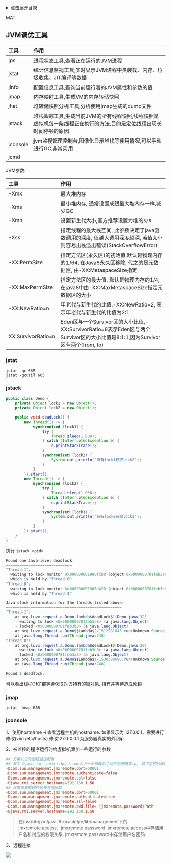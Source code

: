 <details>
<summary>点击展开目录</summary>
<!-- TOC -->

- [JVM调优工具](#jvm调优工具)
    - [jstat](#jstat)
    - [jstack](#jstack)
    - [jmap](#jmap)
    - [jconsole](#jconsole)

<!-- /TOC -->
</details>


MAT


## JVM调优工具

| 工具     | 作用                                                         |
| :-------- | :------------------------------------------------------------ |
| jps      | 进程状态工具,查看正在运行的JVM进程                                |
| jstat    | 统计信息监视工具,实时显示JVM进程中类装载、内存、垃圾收集、JIT编译等数据 |
| jinfo    | 配置信息工具,查询当前运行着的JVM属性和参数的值                  |
| jmap     | 内存映射工具,生成VM的内存转储快照       |
| jhat     | 堆转储快照分析工具,分析使用jmap生成的dump文件                       |
| jstack   | 堆栈跟踪工具,生成当前JVM的所有线程快照,线程快照是虚拟机每一条线程正在执行的方法,目的是定位线程出现长时间停顿的原因. |
| jconsole | jvm监视管理控制台,图像化显示堆栈等使用情况,可以手动进行GC,非常实用 |
| jcmd     |                                                              |

JVM参数:

| 工具                | 作用                                                         |
| :------------------ | :----------------------------------------------------------- |
| -Xmx                | 最大堆内存                                                   |
| -Xms                | 最小堆内存, 通常设置成跟最大堆内存一样,减少GC                |
| -Xmn                | 设置新生代大小,官方推荐设置为堆的`3/8`                       |
| -Xss                | 指定线程的最大栈空间, 此参数决定了java函数调用的深度, 值越大调用深度越深, 若值太小则容易出栈溢出错误(StackOverflowError) |
| -XX:PermSize        | 指定方法区(永久区)的初始值,默认是物理内存的1/64, 在Java8永久区移除, 代之的是元数据区, 由-XX:MetaspaceSize指定 |
| -XX:MaxPermSize     | 指定方法区的最大值, 默认是物理内存的1/4, 在java8中由-XX:MaxMetaspaceSize指定元数据区的大小 |
| -XX:NewRatio=n      | 年老代与新生代的比值,-XX:NewRatio=2, 表示年老代与新生代的比值为2:1 |
| -XX:SurvivorRatio=n | Eden区与一个Survivor区的大小比值,-XX:SurvivorRatio=8表示Eden区与两个Survivor区的大小比值是8:1:1,因为Survivor区有两个(from, to) |

### jstat

```shell
jstat -gc 665
jstat -gcutil 665
```

### jstack

```Java
public class Demo {
    private Object lock1 = new Object();
    private Object lock2 = new Object();

    public void deadLock() {
        new Thread(() -> {
            synchronized (lock1) {
                try {
                    Thread.sleep(1_000);
                } catch (InterruptedException e) {
                    e.printStackTrace();
                }
                synchronized (lock2) {
                    System.out.println("持有lock1获取lock2");
                }
            }
        }).start();
        new Thread(() -> {
            synchronized (lock2) {
                try {
                    Thread.sleep(1_000);
                } catch (InterruptedException e) {
                    e.printStackTrace();
                }
                synchronized (lock1) {
                    System.out.println("持有lock2获取lock1");
                }
            }
        }).start();
    }
}
```

执行 `jstack <pid>`

```Java
Found one Java-level deadlock:
=============================
"Thread-1":
  waiting to lock monitor 0x000000001986fcb8 (object 0x0000000781feb3a8, a java.lang.Object),
  which is held by "Thread-0"
"Thread-0":
  waiting to lock monitor 0x000000001986d428 (object 0x0000000781feb3b8, a java.lang.Object),
  which is held by "Thread-1"

Java stack information for the threads listed above:
===================================================
"Thread-1":
	at org.luvx.request.a.Demo.lambda$deadLock$1(Demo.java:32)
	- waiting to lock <0x0000000781feb3a8> (a java.lang.Object)
	- locked <0x0000000781feb3b8> (a java.lang.Object)
	at org.luvx.request.a.Demo$$Lambda$2/1512981843.run(Unknown Source)
	at java.lang.Thread.run(Thread.java:748)
"Thread-0":
	at org.luvx.request.a.Demo.lambda$deadLock$0(Demo.java:20)
	- waiting to lock <0x0000000781feb3b8> (a java.lang.Object)
	- locked <0x0000000781feb3a8> (a java.lang.Object)
	at org.luvx.request.a.Demo$$Lambda$1/1530388690.run(Unknown Source)
	at java.lang.Thread.run(Thread.java:748)

Found 1 deadlock.

```

可以看出线程0和1都等待获取对方持有的锁对象, 持有并等待造成死锁


### jmap

```shell
jstat -heap 665
```

### jconsole


1、使用hostname -i 查看远程主机的hostname.
如果显示为 127.0.0.1，需要进行修改(vim /etc/hosts)
修改127.0.0.0.1 为服务器真实的外网ip.

2、被监控的程序运行时给虚拟机添加一些运行的参数
```conf
## 无需认证的远程监控配置
## 其中-Djava.rmi.server.hostname为上一步修改后主机的外网真实ip, 其中监控的端口号可以自己定义，在远程连接的时候会用到
-Dcom.sun.management.jmxremote.port=60001
-Dcom.sun.management.jmxremote.authenticate=false
-Dcom.sun.management.jmxremote.ssl=false
-Djava.rmi.server.hostname=192.168.1.50
## 设置需要密码的远程登陆配置
-Dcom.sun.management.jmxremote.port=60001
-Dcom.sun.management.jmxremote.authenticate=true
-Dcom.sun.management.jmxremote.ssl=false
-Dcom.sun.management.jmxremote.pwd.file= {jmxremote.password}Path
-Djava.rmi.server.hostname=192.168.1.50
```
> 在/usr/lib/jvm/java-8-oracle/jre/lib/management下的jmxremote.access、jmxremote.password.
> jmxremote.access中存储用户名和对应的权限关系.
> jmxremote.password中存储用户名密码.

3、远程连接





[![](https://static.segmentfault.com/v-5b1df2a7/global/img/creativecommons-cc.svg)](https://creativecommons.org/licenses/by-nc-nd/4.0/)
